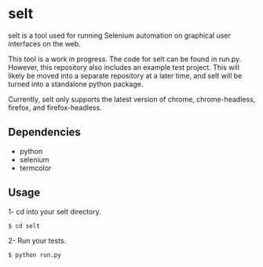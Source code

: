 # selt
selt is a tool used for running Selenium automation on graphical user 
interfaces on the web.

This tool is a work in progress. The code for selt can be found in run.py. 
However, this repository also includes an example test project. This will 
likely be moved into a separate repository at a later time, and selt will be 
turned into a standalone python package.

Currently, selt only supports the latest version of chrome, chrome-headless, 
firefox, and firefox-headless.

## Dependencies
* python
* selenium
* termcolor

## Usage

1- cd into your selt directory.

```
$ cd selt
```

2- Run your tests.

```
$ python run.py
```